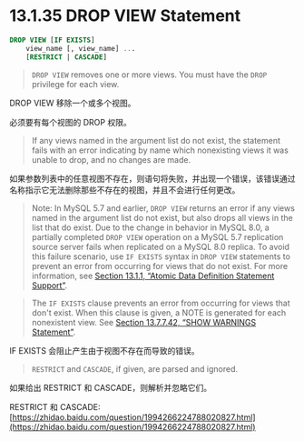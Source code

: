# 13.1.35 DROP VIEW Statement

```sql
DROP VIEW [IF EXISTS]
    view_name [, view_name] ...
    [RESTRICT | CASCADE]
```

> `DROP VIEW` removes one or more views. You must have the `DROP` privilege for each view.

DROP VIEW 移除一个或多个视图。

必须要有每个视图的 DROP 权限。 

> If any views named in the argument list do not exist, the statement fails with an error indicating by name which nonexisting views it was unable to drop, and no changes are made.

如果参数列表中的任意视图不存在，则语句将失败，并出现一个错误，该错误通过名称指示它无法删除那些不存在的视图，并且不会进行任何更改。

> Note: In MySQL 5.7 and earlier, `DROP VIEW` returns an error if any views named in the argument list do not exist, but also drops all views in the list that do exist. Due to the change in behavior in MySQL 8.0, a partially completed `DROP VIEW` operation on a MySQL 5.7 replication source server fails when replicated on a MySQL 8.0 replica. To avoid this failure scenario, use `IF EXISTS` syntax in `DROP VIEW` statements to prevent an error from occurring for views that do not exist. For more information, see [Section 13.1.1, “Atomic Data Definition Statement Support”](https://dev.mysql.com/doc/refman/8.0/en/atomic-ddl.html).

> The `IF EXISTS` clause prevents an error from occurring for views that don't exist. When this clause is given, a NOTE is generated for each nonexistent view. See [Section 13.7.7.42, “SHOW WARNINGS Statement”](https://dev.mysql.com/doc/refman/8.0/en/show-warnings.html).

IF EXISTS 会阻止产生由于视图不存在而导致的错误。

> `RESTRICT` and `CASCADE`, if given, are parsed and ignored.

如果给出 RESTRICT 和 CASCADE，则解析并忽略它们。

RESTRICT 和 CASCADE: [https://zhidao.baidu.com/question/1994266224788020827.html](https://zhidao.baidu.com/question/1994266224788020827.html)